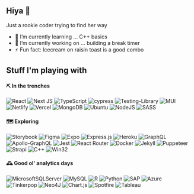 ## Hiya 👋

Just a rookie coder trying to find her way

- 🌱 I’m currently learning ... C++ basics
- 🔭 I’m currently working on ... building a break timer
- ⚡ Fun fact: Icecream on raisin toast is a good combo

## Stuff I'm playing with

#### ⛏️ In the trenches
![React](https://img.shields.io/badge/React-%2320232a.svg?style=flat&for-the-badge&logo=react&logoColor=%2361DAFB)
![Next JS](https://img.shields.io/badge/Next-black?style=flat&logo=next.js&logoColor=white)
![TypeScript](https://img.shields.io/badge/Typescript-%23007ACC.svg?style=flat&logo=typescript&logoColor=white)
![cypress](https://img.shields.io/badge/-Cypress-%23E5E5E5?style=flat&logo=cypress&logoColor=058a5e)
![Testing-Library](https://img.shields.io/badge/-TestingLibrary-%23E33332?style=flat&logo=testing-library&logoColor=white)
![MUI](https://img.shields.io/badge/MUI-%230081CB.svg?style=flat&logo=mui&logoColor=white)
![Netlify](https://img.shields.io/badge/Netlify-%23000000.svg?style=flat&logo=netlify&logoColor=#00C7B7)
![Vercel](https://img.shields.io/badge/Vercel-%23000000.svg?style=flat&logo=vercel&logoColor=white)
![MongoDB](https://img.shields.io/badge/MongoDB-%234ea94b.svg?style=flat&logo=mongodb&logoColor=white)
![Ubuntu](https://img.shields.io/badge/Ubuntu-E95420?style=flat&logo=ubuntu&logoColor=white)
![NodeJS](https://img.shields.io/badge/Node.js-6DA55F?style=flat&logo=node.js&logoColor=white)
![SASS](https://img.shields.io/badge/SASS-hotpink.svg?style=flat&logo=SASS&logoColor=white)

#### 🗺️ Exploring
![Storybook](https://img.shields.io/badge/-Storybook-FF4785?style=flat&logo=storybook&logoColor=white)
![Figma](https://img.shields.io/badge/Figma-%23F24E1E.svg?style=flat&logo=figma&logoColor=white)
![Expo](https://img.shields.io/badge/Expo-1C1E24?style=flat&logo=expo&logoColor=#D04A37)
![Express.js](https://img.shields.io/badge/Express.js-%23404d59.svg?style=flat&logo=express&logoColor=%2361DAFB)
![Heroku](https://img.shields.io/badge/Heroku-%23430098.svg?style=flat&logo=heroku&logoColor=white)
![GraphQL](https://img.shields.io/badge/-GraphQL-E10098?style=flat&logo=graphql&logoColor=white)
![Apollo-GraphQL](https://img.shields.io/badge/-ApolloGraphQL-311C87?style=flat&logo=apollo-graphql)
![Jest](https://img.shields.io/badge/-Jest-%23C21325?style=flat&logo=jest&logoColor=white)
![React Router](https://img.shields.io/badge/React_Router-CA4245?style=flat&logo=react-router&logoColor=white)
![Docker](https://img.shields.io/badge/Docker-%230db7ed.svg?style=flat&logo=docker&logoColor=white)
![Jekyll](https://img.shields.io/badge/Jekyll-CC0000?style=flat&logo=jekyll&logoColor=white)
![Puppeteer](https://img.shields.io/badge/Puppeteer-40B5A4?style=flat&logo=puppeteer&logoColor=white)
![Strapi](https://img.shields.io/badge/Strapi-%232E7EEA.svg?style=flat&logo=strapi&logoColor=white)
![C++](https://img.shields.io/badge/c++-%2300599C.svg?style=flat&logo=c%2B%2B&logoColor=white)
![Win32](https://img.shields.io/badge/Win32-008484?style=flat&logo=windows95&logoColor=white)

#### 🕰️ Good ol' analytics days
![MicrosoftSQLServer](https://img.shields.io/badge/Microsoft%20SQL%20Server-CC2927?style=flat&logo=microsoft%20sql%20server&logoColor=white)
![MySQL](https://img.shields.io/badge/MySql-%2300f.svg?style=flat&logo=mysql&logoColor=white)
![R](https://img.shields.io/badge/R-%23276DC3.svg?style=flat&logo=r&logoColor=white)
![Python](https://img.shields.io/badge/Python-3670A0?style=flat&logo=python&logoColor=ffdd54)
![SAP](https://img.shields.io/badge/SAP-0FAAFF?style=flat&logo=sap&logoColor=white)
![Azure](https://img.shields.io/badge/Azure-%230072C6.svg?style=flat&logo=microsoftazure&logoColor=white)
![Tinkerpop](https://img.shields.io/badge/Apache%20TinkerPop-brightgreen?style=flat)
![Neo4J](https://img.shields.io/badge/Neo4j-008CC1?style=flat&logo=neo4j&logoColor=white)
![Chart.js](https://img.shields.io/badge/Chart.js-F5788D.svg?style=flat&logo=chart.js&logoColor=white)
![Spotfire](https://img.shields.io/badge/Spotfire-0094F5.svg?style=flat&logo=Spotfire&logoColor=white)
![Tableau](https://img.shields.io/badge/Tableau-E97627.svg?style=flat&logo=Tableau&logoColor=white)

